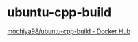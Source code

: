 # ubuntu-cpp-build

[mochiya98/ubuntu-cpp-build - Docker Hub](https://hub.docker.com/r/mochiya98/ubuntu-cpp-build/)

